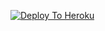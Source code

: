 
[![Deploy To Heroku](https://www.herokucdn.com/deploy/button.svg)](https://heroku.com/deploy?templat=https://github.com/DARKENHAKC/hacks/)
